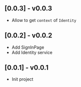 ## [0.0.3] - v0.0.3

* Allow to get `context` of `Identity`

## [0.0.2] - v0.0.2

* Add SignInPage
* Add Identity service

## [0.0.1] - v0.0.1

* Init project
